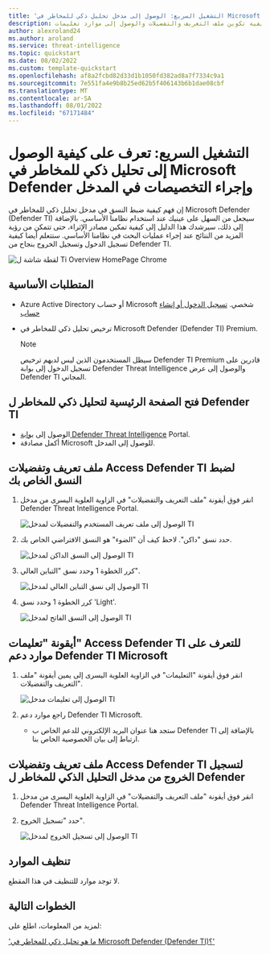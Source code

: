 ```yaml
---
title: 'التشغيل السريع: الوصول إلى مدخل تحليل ذكي للمخاطر في Microsoft Defender (Defender TI)'
description: في هذا التشغيل السريع، تعرف على كيفية تكوين ملف التعريف والتفضيلات والوصول إلى موارد تعليمات Defender TI باستخدام تحليل ذكي للمخاطر في Microsoft Defender (Defender TI).
author: alexroland24
ms.author: aroland
ms.service: threat-intelligence
ms.topic: quickstart
ms.date: 08/02/2022
ms.custom: template-quickstart
ms.openlocfilehash: af8a2fcbd82d33d1b1050fd382ad8a7f7334c9a1
ms.sourcegitcommit: 7e551fa4e9b8b25ed62b5f406143b6b1dae08cbf
ms.translationtype: MT
ms.contentlocale: ar-SA
ms.lasthandoff: 08/01/2022
ms.locfileid: "67171484"
---
```

# <a name="quickstart-learn-how-to-access-microsoft-defender-threat-intelligence-and-make-customizations-in-your-portal"></a>التشغيل السريع: تعرف على كيفية الوصول إلى تحليل ذكي للمخاطر في Microsoft Defender وإجراء التخصيصات في المدخل

إن فهم كيفية ضبط النسق في مدخل تحليل ذكي للمخاطر في Microsoft Defender (Defender TI) سيجعل من السهل على عينيك عند استخدام نظامنا الأساسي. بالإضافة إلى ذلك، سيرشدك هذا الدليل إلى كيفية تمكين مصادر الإثراء، حتى تتمكن من رؤية المزيد من النتائج عند إجراء عمليات البحث في نظامنا الأساسي. ستتعلم أيضا كيفية تسجيل الدخول وتسجيل الخروج بنجاح من Defender TI.

![لقطة شاشة ل Ti Overview HomePage Chrome](media/tiOverviewHomePageChromeScreenshot.png)

## <a name="prerequisites"></a>المتطلبات الأساسية

- Azure Active Directory أو حساب Microsoft شخصي. [تسجيل الدخول أو إنشاء حساب](https://signup.microsoft.com/)
- ترخيص تحليل ذكي للمخاطر في Microsoft Defender (Defender TI) Premium.

    > [!NOTE]
    > سيظل المستخدمون الذين ليس لديهم ترخيص Defender TI Premium قادرين على تسجيل الدخول إلى بوابة Defender Threat Intelligence والوصول إلى عرض Defender TI المجاني.

## <a name="open-defender-tis-threat-intelligence-home-page"></a>فتح الصفحة الرئيسية لتحليل ذكي للمخاطر ل Defender TI

- الوصول إلى [بوابة Defender Threat Intelligence](https://ti.defender.microsoft.com/) Portal.
- أكمل مصادقة Microsoft للوصول إلى المدخل.

## <a name="access-defender-tis-profile-and-preferences-to-adjust-your-theme"></a>ملف تعريف وتفضيلات Access Defender TI لضبط النسق الخاص بك

1. انقر فوق أيقونة "ملف التعريف والتفضيلات" في الزاوية العلوية اليسرى من مدخل Defender Threat Intelligence Portal.

    ![الوصول إلى ملف تعريف المستخدم والتفضيلات لمدخل TI](media/accessingTiPortalUserProfileandPreferences.png)

2. حدد نسق "داكن". لاحظ كيف أن "الضوء" هو النسق الافتراضي الخاص بك.

    ![الوصول إلى النسق الداكن لمدخل TI](media/accessingTiPortalDarkTheme.png)

3. كرر الخطوة 1 وحدد نسق "التباين العالي".

    ![الوصول إلى نسق التباين العالي لمدخل TI](media/accessingTiPortalHighContrastTheme.png)

4. كرر الخطوة 1 وحدد نسق 'Light'.

    ![الوصول إلى النسق الفاتح لمدخل TI](media/accessingTiPortalLightTheme.png)

## <a name="access-defender-tis-help-icon-to-learn-about-your-defender-ti-microsoft-support-resources"></a>أيقونة "تعليمات" Access Defender TI للتعرف على موارد دعم Defender TI Microsoft

1. انقر فوق أيقونة "التعليمات" في الزاوية العلوية اليسرى إلى يمين أيقونة "ملف التعريف والتفضيلات".

    ![الوصول إلى تعليمات مدخل TI](media/accessingTiPortalHelp.png)

2. راجع موارد دعم Defender TI Microsoft.

      - ستجد هنا عنوان البريد الإلكتروني للدعم الخاص ب Defender TI بالإضافة إلى ارتباط إلى بيان الخصوصية الخاص بنا.

## <a name="access-defender-tis-profile-and-preferences-to-logout-of-the-defender-threat-intelligence-portal"></a>ملف تعريف وتفضيلات Access Defender TI لتسجيل الخروج من مدخل التحليل الذكي للمخاطر ل Defender

1. انقر فوق أيقونة "ملف التعريف والتفضيلات" في الزاوية العلوية اليسرى من مدخل Defender Threat Intelligence Portal.

2. حدد "تسجيل الخروج".

    ![الوصول إلى تسجيل الخروج لمدخل TI](media/accessingTiPortalLogout.png)

## <a name="clean-up-resources"></a>تنظيف الموارد
لا توجد موارد للتنظيف في هذا المقطع.

## <a name="next-steps"></a>الخطوات التالية

لمزيد من المعلومات، اطلع على:

['ما هو تحليل ذكي للمخاطر في Microsoft Defender (Defender TI)؟'](what-is-microsoft-defender-threat-intelligence-defender-tI.md)